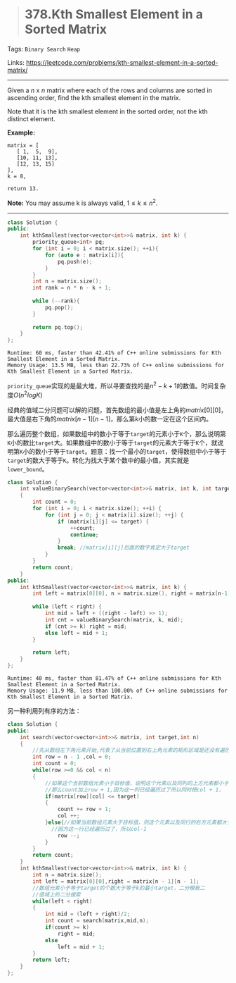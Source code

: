 > # 378.Kth Smallest Element in a Sorted Matrix

Tags: `Binary Search` `Heap`

Links: <https://leetcode.com/problems/kth-smallest-element-in-a-sorted-matrix/>

---

Given a *n* x *n* matrix where each of the rows and columns are sorted in ascending order, find the kth smallest element in the matrix.

Note that it is the kth smallest element in the sorted order, not the kth distinct element.

**Example:**

```
matrix = [
   [ 1,  5,  9],
   [10, 11, 13],
   [12, 13, 15]
],
k = 8,

return 13.
```

**Note:**
You may assume k is always valid, $1 ≤ k ≤ n^2$.

---

```c++
class Solution {
public:
    int kthSmallest(vector<vector<int>>& matrix, int k) {
        priority_queue<int> pq;
        for (int i = 0; i < matrix.size(); ++i){
            for (auto e : matrix[i]){
                pq.push(e);
            }
        }
        int n = matrix.size();
        int rank = n * n - k + 1;
        
        while (--rank){
            pq.pop();
        }
        
        return pq.top();
    }
};
```

```
Runtime: 60 ms, faster than 42.41% of C++ online submissions for Kth Smallest Element in a Sorted Matrix.
Memory Usage: 13.5 MB, less than 22.73% of C++ online submissions for Kth Smallest Element in a Sorted Matrix.
```

`priority_queue`实现的是最大堆，所以寻要查找的是$n^2 - k +1$的数值。时间复杂度$O(n^2logK)$

经典的值域二分问题可以解的问题，首先数组的最小值是左上角的$matrix[0][0]$，最大值是右下角的$matrix[n−1][n−1]$，那么第$k$小的数一定在这个区间内。

那么遍历整个数组，如果数组中的数小于等于`target`的元素小于`K`个，那么说明第`K`小的数比`target`大。如果数组中的数小于等于`target`的元素大于等于`K`个，就说明第`K`小的数小于等于`target`。题意：找一个最小的`target`，使得数组中小于等于`target`的数大于等于`K`。转化为找大于某个数中的最小值，其实就是`lower_bound`。

```c++
class Solution {
    int valueBinarySearch(vector<vector<int>>& matrix, int k, int target)
    {
        int count = 0;
        for (int i = 0; i < matrix.size(); ++i) {
            for (int j = 0; j < matrix[i].size(); ++j) {
                if (matrix[i][j] <= target) {
                    ++count;
                    continue;
                }
                break; //matrix[i][j]后面的数字肯定大于target
            }
        }
        return count;
    }
public:
    int kthSmallest(vector<vector<int>>& matrix, int k) {
        int left = matrix[0][0], n = matrix.size(), right = matrix[n-1][n-1];
        
        while (left < right) {
            int mid = left + ((right - left) >> 1);
            int cnt = valueBinarySearch(matrix, k, mid);
            if (cnt >= k) right = mid;
            else left = mid + 1;
        }                   
        
        return left;
    }
};
```

```
Runtime: 40 ms, faster than 81.47% of C++ online submissions for Kth Smallest Element in a Sorted Matrix.
Memory Usage: 11.9 MB, less than 100.00% of C++ online submissions for Kth Smallest Element in a Sorted Matrix.
```

另一种利用列有序的方法：

```c++
class Solution {
public:
    int search(vector<vector<int>>& matrix, int target,int n)
    {
        //先从数组左下角元素开始,代表了从当前位置到右上角元素的矩形区域是还没有遍历的区间
        int row = n - 1 ,col = 0;
        int count = 0;
        while(row >=0 && col < n)
        {
            //如果这个当前数组元素小于目标值，说明这个元素以及同列的上方元素都小于目标值。
            //那么count加上row + 1,因为这一列已经遍历过了所以同时把col + 1，
            if(matrix[row][col] <= target)
            {
                count += row + 1;
                col ++;
            }else{//如果当前数组元素大于目标值，则这个元素以及同行的右方元素都大于目标值，
              //因为这一行已经遍历过了，所以col-1
                row --;
            }
        }
        return count;
    }
    int kthSmallest(vector<vector<int>>& matrix, int k) {
        int n = matrix.size();
        int left = matrix[0][0],right = matrix[n - 1][n - 1];
        //数组元素小于等于target的个数大于等于k的最小target，二分模板二
        //值域上的二分搜索
        while(left < right)
        {
            int mid = (left + right)/2;
            int count = search(matrix,mid,n);
            if(count >= k)
                right = mid;
            else
                left = mid + 1;
        }
        return left;
    }
};
```




